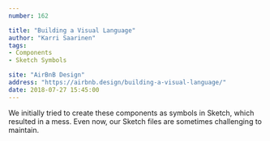 ```yaml
---
number: 162

title: "Building a Visual Language"
author: "Karri Saarinen"
tags:
- Components
- Sketch Symbols

site: "AirBnB Design"
address: "https://airbnb.design/building-a-visual-language/"
date: 2018-07-27 15:45:00
---
```


We initially tried to create these components as symbols in Sketch, which resulted in a mess. Even now, our Sketch files are sometimes challenging to maintain. 

